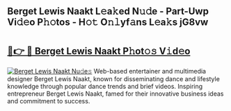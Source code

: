 ## Berget Lewis Naakt L𝚎a𝚔ed N𝚞𝚍e - Part-Uwp Vi𝚍𝚎o P𝚑𝚘tos - H𝚘𝚝 O𝚗𝚕yf𝚊ns L𝚎a𝚔s jG8vw

# <h2><a href="http://kfbg4h0.oniu.top/?m=Berget+Lewis+Naakt">🔗👉 🔴 Berget Lewis Naakt P𝚑ot𝚘𝚜 V𝚒d𝚎o</a></h2>

[![Berget Lewis Naakt Nu𝚍e𝚜](https://i.imgur.com/0qMVB7G.gif)](http://kfbg4h0.oniu.top/?m=Berget+Lewis+Naakt)
Web-based entertainer and multimedia designer Berget Lewis Naakt, known for disseminating dance and lifestyle knowledge through popular dance trends and brief videos. Inspiring entrepreneur Berget Lewis Naakt, famed for their innovative business ideas and commitment to success.  

